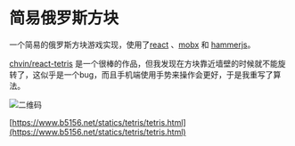 # 简易俄罗斯方块	
一个简易的俄罗斯方块游戏实现，使用了[react](https://github.com/facebook/react) 、[mobx](https://github.com/mobxjs/mobx) 和 [hammerjs](http://hammerjs.github.io/)。

[chvin/react-tetris](https://github.com/chvin/react-tetris) 是一个很棒的作品，但我发现在方块靠近墙壁的时候就不能旋转了，这似乎是一个bug，而且手机端使用手势来操作会更好，于是我重写了算法。



![二维码](https://www.b5156.net/statics/tetris/tetris.png)

[https://www.b5156.net/statics/tetris/tetris.html](https://www.b5156.net/statics/tetris/tetris.html)
